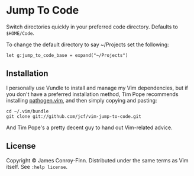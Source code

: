 # Jump To Code

Switch directories quickly in your preferred code directory. Defaults to
`$HOME/Code`.

To change the default directory to say ~/Projects set the following:

``` vim
let g:jump_to_code_base = expand("~/Projects")
```

## Installation

I personally use Vundle to install and manage my Vim dependencies, but
if you don't have a preferred installation method, Tim Pope recommends
installing [pathogen.vim](https://github.com/tpope/vim-pathogen), and
then simply copying and pasting:

```
cd ~/.vim/bundle
git clone git://github.com/jcf/vim-jump-to-code.git
```

And Tim Pope's a pretty decent guy to hand out Vim-related advice.

## License

Copyright © James Conroy-Finn.  Distributed under the same terms as Vim
itself.  See `:help license`.
